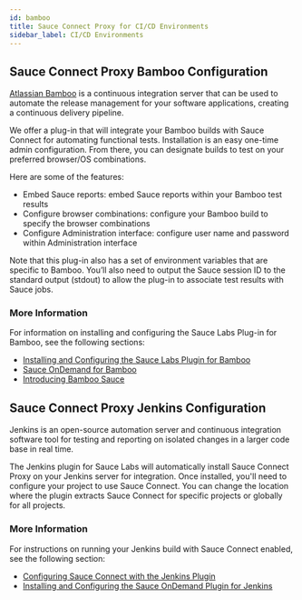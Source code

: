 ```yaml
---
id: bamboo
title: Sauce Connect Proxy for CI/CD Environments
sidebar_label: CI/CD Environments
---
```


## Sauce Connect Proxy Bamboo Configuration

[Atlassian Bamboo](https://www.atlassian.com/software/bamboo) is a continuous integration server that can be used to automate the release management for your software applications, creating a continuous delivery pipeline.

We offer a plug-in that will integrate your Bamboo builds with Sauce Connect for automating functional tests. Installation is an easy one-time admin configuration. From there, you can designate builds to test on your preferred browser/OS combinations.

Here are some of the features:

* Embed Sauce reports: embed Sauce reports within your Bamboo test results
* Configure browser combinations: configure your Bamboo build to specify the browser combinations
* Configure Administration interface: configure user name and password within Administration interface

Note that this plug-in also has a set of environment variables that are specific to Bamboo. You’ll also need to output the Sauce session ID to the standard output (stdout) to allow the plug-in to associate test results with Sauce jobs.

### More Information
For information on installing and configuring the Sauce Labs Plug-in for Bamboo, see the following sections:

* [Installing and Configuring the Sauce Labs Plugin for Bamboo](https://wiki.saucelabs.com/display/DOCS/Installing+and+Configuring+the+Sauce+Labs+Plugin+for+Bamboo)
* [Sauce OnDemand for Bamboo](https://marketplace.atlassian.com/apps/30134/sauce-ondemand-for-bamboo)
* [Introducing Bamboo Sauce](https://saucelabs.com/blog/introducing-bamboo-sauce-)

## Sauce Connect Proxy Jenkins Configuration

Jenkins is an open-source automation server and continuous integration software tool for testing and reporting on isolated changes in a larger code base in real time.

The Jenkins plugin for Sauce Labs will automatically install Sauce Connect Proxy on your Jenkins server for integration. Once installed, you'll need to configure your project to use Sauce Connect. You can change the location where the plugin extracts Sauce Connect for specific projects or globally for all projects.

### More Information
For instructions on running your Jenkins build with Sauce Connect enabled, see the following section:
* [Configuring Sauce Connect with the Jenkins Plugin](https://wiki.saucelabs.com/display/DOCS/Configuring+Sauce+Connect+Proxy+with+the+Jenkins+Plugin)
* [Installing and Configuring the Sauce OnDemand Plugin for Jenkins](https://wiki.saucelabs.com/display/DOCS/Installing+and+Configuring+the+Sauce+OnDemand+Plugin+for+Jenkins)

